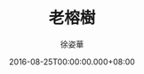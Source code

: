 ---
issue: 187
title: 老榕樹
author: 徐姿華
language: 大埔
date: 2016-08-25T00:00:00.000+08:00
topic: 故事
difficulty: 1
wikidata: Q98096039
wikidata_link: https://www.wikidata.org/wiki/Q98096039
author_wikidata_link: https://www.wikidata.org/wiki/undefined
author_wikidata: Q98096312
---